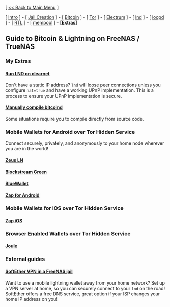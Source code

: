 [ [<< Back to Main Menu](https://github.com/seth586/guides/blob/master/README.md) ]

[ [Intro](README.md) ] - [ [Jail Creation](freenas_1_jail_creation.md) ] - [ [Bitcoin](freenas_2_bitcoin.md) ] - [ [Tor](freenas_3_tor.md) ] - [ [Electrum](freenas_4_electrum.md) ] - [ [lnd](freenas_5_lnd.md) ] - [ [loopd ](freenas_5a_loopd.md)] - [ [RTL](freenas_6_rtl.md) ] - [ [mempool](freenas_8_mempool.md) ] - **[Extras]** 

## Guide to ₿itcoin & Lightning️ on FreeNAS / TrueNAS

### My Extras

#### [Run LND on clearnet](https://github.com/seth586/guides/blob/master/OpenWRT/upnp_natpmp.md)
Don't have a static IP address? `lnd` will loose peer connections unless you configure `nat=true` and have a working UPnP implementation. This is a process to ensure your UPnP implementation is secure.

#### [Manually compile bitcoind](extras/compile_bitcoind.md)
Some situations require you to compile directly from source code.  

### Mobile Wallets for Android over Tor Hidden Service
Connect securely, privately, and anonymously to your home node wherever you are in the world!


#### [Zeus LN](wallets/zeusln.md)

#### [Blockstream Green](wallets/green.md) 

#### [BlueWallet](wallets/bluewallet.md)

#### [Zap for Android](wallets/zapandroid.md)

### Mobile Wallets for iOS over Tor Hidden Service

#### [Zap iOS](wallets/zap.md)

### Browser Enabled Wallets over Tor Hidden Service

#### [Joule](wallets/joule.md)

### External guides

#### [SoftEther VPN in a FreeNAS jail](https://forums.freenas.org/index.php?threads/alternative-to-openvpn-softether-vpn.47395/)
Want to use a mobile lightning wallet away from your home network? Set up a VPN server at home, so you can securely connect to your `lnd` on the road! SoftEther offers a free DNS service, great option if your ISP changes your home IP address on you! 
